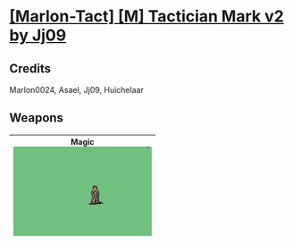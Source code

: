 # [\[Marlon-Tact\] \[M\] Tactician Mark v2 by Jj09](./)
## Credits

Marlon0024, Asael, Jj09, Huichelaar

## Weapons

| <b>Magic</b><br/><img alt="Magic animation" src="./6.%20Magic/Magic.gif"/> |
| :---: |
